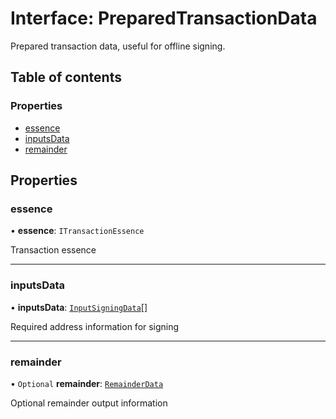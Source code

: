 # Interface: PreparedTransactionData

Prepared transaction data, useful for offline signing.

## Table of contents

### Properties

- [essence](PreparedTransactionData.md#essence)
- [inputsData](PreparedTransactionData.md#inputsdata)
- [remainder](PreparedTransactionData.md#remainder)

## Properties

### essence

• **essence**: `ITransactionEssence`

Transaction essence

___

### inputsData

• **inputsData**: [`InputSigningData`](InputSigningData.md)[]

Required address information for signing

___

### remainder

• `Optional` **remainder**: [`RemainderData`](RemainderData.md)

Optional remainder output information
